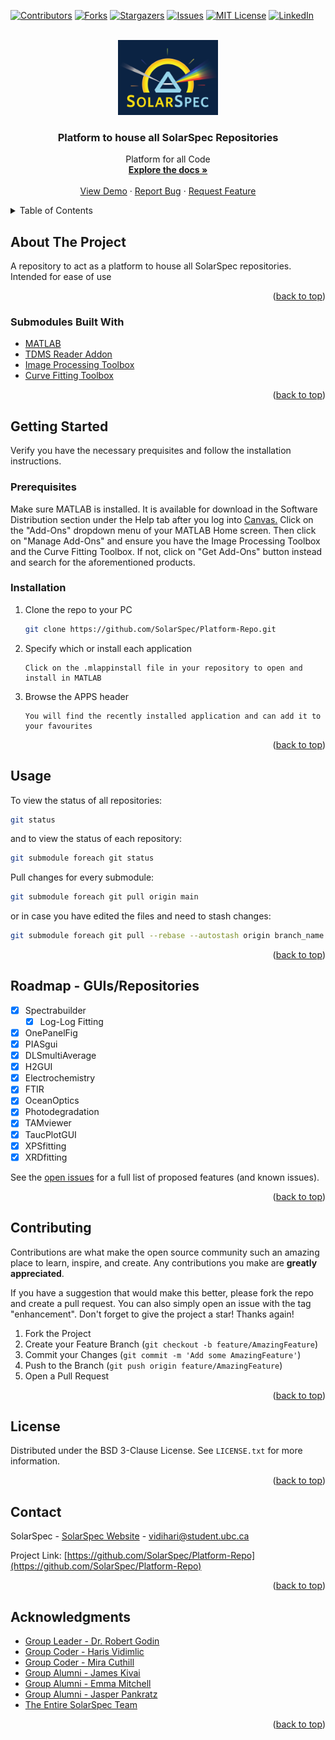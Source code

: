 <div id="top"></div>

<!-- PROJECT SHIELDS -->
[![Contributors][contributors-shield]][contributors-url]
[![Forks][forks-shield]][forks-url]
[![Stargazers][stars-shield]][stars-url]
[![Issues][issues-shield]][issues-url]
[![MIT License][license-shield]][license-url]
[![LinkedIn][linkedin-shield]][linkedin-url]



<!-- PROJECT LOGO -->
<br />
<div align="center">
  <a href="https://github.com/SolarSpec/Platform-Repo">
    <img src="PlatformRepo_resources/logo.png" alt="SolarSpec" width="160" height="120">
  </a>

<h3 align="center">Platform to house all SolarSpec Repositories</h3>

  <p align="center">
    Platform for all Code
    <br />
    <a href="https://github.com/SolarSpec/Platform-Repo"><strong>Explore the docs »</strong></a>
    <br />
    <br />
    <a href="https://github.com/SolarSpec/Platform-Repo">View Demo</a>
    ·
    <a href="https://github.com/SolarSpec/Platform-Repo/issues">Report Bug</a>
    ·
    <a href="https://github.com/SolarSpec/Platform-Repo/issues">Request Feature</a>
  </p>
</div>



<!-- TABLE OF CONTENTS -->
<details>
  <summary>Table of Contents</summary>
  <ol>
    <li>
      <a href="#about-the-project">About The Project</a>
      <ul>
        <li><a href="#built-with">Built With</a></li>
      </ul>
    </li>
    <li>
      <a href="#getting-started">Getting Started</a>
      <ul>
        <li><a href="#prerequisites">Prerequisites</a></li>
        <li><a href="#installation">Installation</a></li>
      </ul>
    </li>
    <li><a href="#usage">Usage</a></li>
    <li><a href="#roadmap">Roadmap</a></li>
    <li><a href="#contributing">Contributing</a></li>
    <li><a href="#license">License</a></li>
    <li><a href="#contact">Contact</a></li>
    <li><a href="#acknowledgments">Acknowledgments</a></li>
  </ol>
</details>



<!-- ABOUT THE PROJECT -->
## About The Project
A repository to act as a platform to house all SolarSpec repositories. Intended for ease of use

<p align="right">(<a href="#top">back to top</a>)</p>



### Submodules Built With

* [MATLAB](https://www.mathworks.com/products/matlab.html)
* [TDMS Reader Addon](https://www.mathworks.com/matlabcentral/fileexchange/30023-tdms-reader)
* [Image Processing Toolbox](https://www.mathworks.com/help/images/)
* [Curve Fitting Toolbox](https://www.mathworks.com/help/curvefit/)

<p align="right">(<a href="#top">back to top</a>)</p>



<!-- GETTING STARTED -->
## Getting Started

Verify you have the necessary prequisites and follow the installation instructions.

### Prerequisites

Make sure MATLAB is installed. It is available for download in the Software Distribution section under the Help tab after you log into [Canvas.](https://canvas.ubc.ca/)
Click on the "Add-Ons" dropdown menu of your MATLAB Home screen. Then click on "Manage Add-Ons" and ensure you have the Image Processing Toolbox and the Curve Fitting Toolbox. If not, click on "Get Add-Ons" button instead and search for the aforementioned products.

### Installation

1. Clone the repo to your PC
   ```sh
   git clone https://github.com/SolarSpec/Platform-Repo.git
   ```
2. Specify which or install each application 
   ```
   Click on the .mlappinstall file in your repository to open and install in MATLAB
   ```
3. Browse the APPS header
   ```
   You will find the recently installed application and can add it to your favourites
   ```

<p align="right">(<a href="#top">back to top</a>)</p>



<!-- USAGE EXAMPLES -->
## Usage

To view the status of all repositories:
```sh
git status
```
and to view the status of each repository:
```sh
git submodule foreach git status
```

Pull changes for every submodule:
```sh
git submodule foreach git pull origin main
```
or in case you have edited the files and need to stash changes:
```sh
git submodule foreach git pull --rebase --autostash origin branch_name
```

<p align="right">(<a href="#top">back to top</a>)</p>



<!-- ROADMAP -->
## Roadmap - GUIs/Repositories

- [X] Spectrabuilder
  - [X] Log-Log Fitting 
- [X] OnePanelFig
- [X] PIASgui
- [X] DLSmultiAverage
- [X] H2GUI
- [X] Electrochemistry
- [X] FTIR
- [X] OceanOptics
- [X] Photodegradation
- [X] TAMviewer
- [X] TaucPlotGUI
- [X] XPSfitting
- [X] XRDfitting

See the [open issues](https://github.com/SolarSpec/Platform-Repo/issues) for a full list of proposed features (and known issues).

<p align="right">(<a href="#top">back to top</a>)</p>



<!-- CONTRIBUTING -->
## Contributing

Contributions are what make the open source community such an amazing place to learn, inspire, and create. Any contributions you make are **greatly appreciated**.

If you have a suggestion that would make this better, please fork the repo and create a pull request. You can also simply open an issue with the tag "enhancement".
Don't forget to give the project a star! Thanks again!

1. Fork the Project
2. Create your Feature Branch (`git checkout -b feature/AmazingFeature`)
3. Commit your Changes (`git commit -m 'Add some AmazingFeature'`)
4. Push to the Branch (`git push origin feature/AmazingFeature`)
5. Open a Pull Request

<p align="right">(<a href="#top">back to top</a>)</p>



<!-- LICENSE -->
## License

Distributed under the BSD 3-Clause License. See `LICENSE.txt` for more information.

<p align="right">(<a href="#top">back to top</a>)</p>



<!-- CONTACT -->
## Contact

SolarSpec - [SolarSpec Website](https://solarspec.ok.ubc.ca/) - vidihari@student.ubc.ca

Project Link: [https://github.com/SolarSpec/Platform-Repo](https://github.com/SolarSpec/Platform-Repo)

<p align="right">(<a href="#top">back to top</a>)</p>



<!-- ACKNOWLEDGMENTS -->
## Acknowledgments

* [Group Leader - Dr. Robert Godin](https://solarspec.ok.ubc.ca/people/)
* [Group Coder - Haris Vidimlic](https://solarspec.ok.ubc.ca/people/)
* [Group Coder - Mira Cuthill](https://solarspec.ok.ubc.ca/people/)
* [Group Alumni - James Kivai](https://solarspec.ok.ubc.ca/people/)
* [Group Alumni - Emma Mitchell](https://solarspec.ok.ubc.ca/people/)
* [Group Alumni - Jasper Pankratz](https://solarspec.ok.ubc.ca/people/)
* [The Entire SolarSpec Team](https://solarspec.ok.ubc.ca/people/)

<p align="right">(<a href="#top">back to top</a>)</p>



<!-- MARKDOWN LINKS & IMAGES -->
<!-- https://www.markdownguide.org/basic-syntax/#reference-style-links -->
[contributors-shield]: https://img.shields.io/github/contributors/SolarSpec/Platform-Repo.svg?style=for-the-badge
[contributors-url]: https://github.com/SolarSpec/Platform-Repo/graphs/contributors
[forks-shield]: https://img.shields.io/github/forks/SolarSpec/Platform-Repo.svg?style=for-the-badge
[forks-url]: https://github.com/SolarSpec/Platform-Repo/network/members
[stars-shield]: https://img.shields.io/github/stars/SolarSpec/Platform-Repo.svg?style=for-the-badge
[stars-url]: https://github.com/SolarSpec/Platform-Repo/stargazers
[issues-shield]: https://img.shields.io/github/issues/SolarSpec/Platform-Repo.svg?style=for-the-badge
[issues-url]: https://github.com/SolarSpec/Platform-Repo/issues
[license-shield]: https://img.shields.io/github/license/SolarSpec/Platform-Repo.svg?style=for-the-badge
[license-url]: https://github.com/SolarSpec/Platform-Repo/blob/main/LICENSE.txt
[linkedin-shield]: https://img.shields.io/badge/-LinkedIn-black.svg?style=for-the-badge&logo=linkedin&colorB=555
[linkedin-url]: https://linkedin.com/in/haris-vidimlic-06730019b/
[product-screenshot]: PlatformRepo_resources/Screenshot.png
